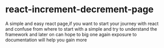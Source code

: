 # react-increment-decrement-page
A simple and easy react page,if you want to start your journey with react and confuse from where to start with a simple and try to understand the framework and later on can hope to big one again exposure to documentation will help you gain more 
